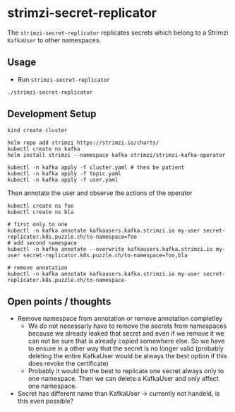 # strimzi-secret-replicator
The `strimzi-secret-replicator` replicates secrets which belong to a Strimzi `KafkaUser` to other namespaces.

## Usage
* Run `strimzi-secret-replicator`
```
./strimzi-secret-replicator
```

## Development Setup
```
kind create cluster

helm repo add strimzi https://strimzi.io/charts/
kubectl create ns kafka
helm install strimzi --namespace kafka strimzi/strimzi-kafka-operator

kubectl -n kafka apply -f cluster.yaml # then be patient
kubectl -n kafka apply -f topic.yaml
kubectl -n kafka apply -f user.yaml
```

Then annotate the user and observe the actions of the operator
```
kubectl create ns foo
kubectl create ns bla

# first only to one
kubectl -n kafka annotate kafkausers.kafka.strimzi.io my-user secret-replicator.k8s.puzzle.ch/to-namespace=foo
# add second namespace
kubectl -n kafka annotate --overwrite kafkausers.kafka.strimzi.io my-user secret-replicator.k8s.puzzle.ch/to-namespace=foo,bla

# remove annotation
kubectl -n kafka annotate kafkausers.kafka.strimzi.io my-user secret-replicator.k8s.puzzle.ch/to-namespace-
```

## Open points / thoughts
* Remove namespace from annotation or remove annotation completley
  * We do not necessarly have to remove the secrets from namespaces because we already leaked that secret and even if we remove it we can not be sure that is already copied somewhere else. So we have to ensure in a other way that the secret is no longer valid (probably deleting the entire KafkaUser would be always the best option if this does revoke the certificate)
  * Probably it would be the best to replicate one secret always only to one namespace. Then we can delete a KafkaUser and only affect one namespace.
* Secret has different name than KafkaUser -> currently not handeld, is this even possible?
